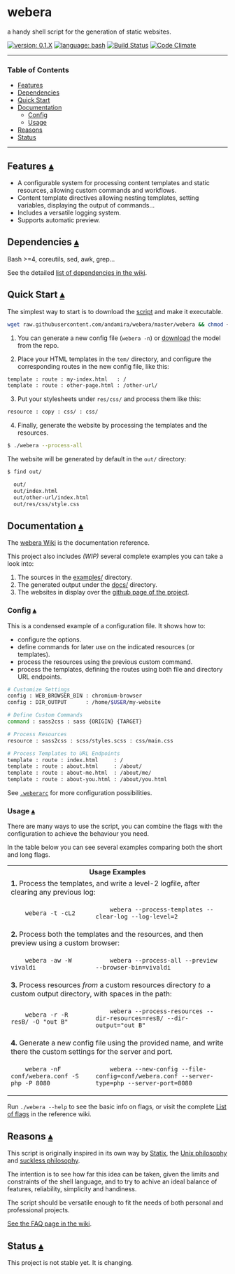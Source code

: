 # webera

a handy shell script for the generation of static websites.

[![version: 0.1.X](https://img.shields.io/badge/version-0.1.X-d8ad4c.svg?style=flat-square)](#status)
[![language: bash](https://img.shields.io/badge/language-bash-447799.svg?style=flat-square)](https://github.com/andamira/webera/wiki/FAQ#why-bash-and-not-other_language--)
[![Build Status](https://img.shields.io/travis/andamira/webera/master.svg)](https://travis-ci.org/andamira/webera)
[![Code Climate](https://img.shields.io/codeclimate/github/andamira/webera.svg)](https://codeclimate.com/github/andamira/webera)

---

### Table of Contents

- [Features](#features-)
- [Dependencies](#dependencies-)
- [Quick Start](#quick-start-)
- [Documentation](#documentation-)
  - [Config](#config-)
  - [Usage](#usage-)
- [Reasons](#reasons-)
- [Status](#status-)

---


## Features [▴](#table-of-contents "Back to TOC")

- A configurable system for processing content templates and
  static resources, allowing custom commands and workflows.
- Content template directives allowing nesting templates,
  setting variables, displaying the output of commands...
- Includes a versatile logging system.
- Supports automatic preview.


## Dependencies [▴](#table-of-contents "Back to TOC")

Bash >=4, coreutils, sed, awk, grep...

See the detailed [list of dependencies in the wiki](https://github.com/andamira/webera/wiki/Dependencies).


## Quick Start [▴](#table-of-contents "Back to TOC")

The simplest way to start is to download the
[script](https://raw.githubusercontent.com/andamira/webera/master/webera)
and make it executable.

```sh
wget raw.githubusercontent.com/andamira/webera/master/webera && chmod +x webera
```

1) You can generate a new config file (`webera -n`) or
[download](https://raw.githubusercontent.com/andamira/webera/master/.weberarc)
the model from the repo.

2) Place your HTML templates in the `tem/` directory, and configure the
corresponding routes in the new config file, like this:

```sh
template : route : my-index.html   : /
template : route : other-page.html : /other-url/
```

3) Put your stylesheets under `res/css/` and process them like this:

```sh
resource : copy : css/ : css/
```

4) Finally, generate the website by processing the templates and the resources.

```sh
$ ./webera --process-all

```

The website will be generated by default in the `out/` directory:

```sh
$ find out/

  out/
  out/index.html
  out/other-url/index.html
  out/res/css/style.css
```


## Documentation [▴](#table-of-contents "Back to TOC")

The [webera Wiki](https://github.com/andamira/webera/wiki) is the documentation reference.

This project also includes *(WIP)* several complete examples you can take a look into:

1. The sources in the [examples/](https://github.com/andamira/webera/tree/master/examples) directory.
2. The generated output under the [docs/](https://github.com/andamira/webera/tree/master/docs) directory.
3. The websites in display over the [github page of the project](https://andamira.github.io/webera/examples/).


### Config [▴](#table-of-contents "Back to TOC")




This is a condensed example of a configuration file. It shows how to:

- configure the options.
- define commands for later use on the indicated resources (or templates).
- process the resources using the previous custom command.
- process the templates, defining the routes using both file and directory URL endpoints.

```sh
# Customize Settings
config : WEB_BROWSER_BIN : chromium-browser
config : DIR_OUTPUT      : /home/$USER/my-website

# Define Custom Commands
command : sass2css : sass {ORIGIN} {TARGET}

# Process Resources
resource : sass2css : scss/styles.scss : css/main.css

# Process Templates to URL Endpoints
template : route : index.html     : /
template : route : about.html     : /about/
template : route : about-me.html  : /about/me/
template : route : about-you.html : /about/you.html
```

See [`.weberarc`](https://github.com/andamira/webera/blob/master/.weberarc) for more configuration possibilities.


### Usage [▴](#table-of-contents "Back to TOC")

There are many ways to use the script, you can combine the flags
with the configuration to achieve the behaviour you need.

In the table below you can see several examples comparing both the
short and long flags.

<table><tbody>

<tr>
  <th colspan="2">
    Usage Examples
  </th>
</tr>

<tr>
  <td colspan="2" align="left">
    <b>1.</b> Process the templates, and write a level-2 logfile,
    after clearing any previous log:
  </td>
</tr>
<tr>
  <td><code>
    webera -t -cL2
  </code></td>
  <td><code>
    webera --process-templates --clear-log --log-level=2
  </code></td>
</tr>

<tr>
  <td colspan="2" align="left">
    <b>2.</b> Process both the templates and the resources,
    and then preview using a custom browser:
  </td>
</tr>
<tr>
  <td><code>
    webera -aw -W vivaldi
  </code></td>
  <td><code>
    webera --process-all --preview --browser-bin=vivaldi
  </code></td>
</tr>

<tr>
  <td colspan="2" align="left">
    <b>3.</b> Process resources <em>from</em> a custom resources directory
    <em>to</em> a custom output directory, with spaces in the path:
  </td>
</tr>
<tr>
  <td><code>
    webera -r -R resB/ -O "out B"
  </code></td>
  <td><code>
    webera --process-resources --dir-resources=resB/ --dir-output="out B"
  </code></td>
</tr>

<tr>
  <td colspan="2" align="left">
    <b>4.</b> Generate a new config file using the provided name,
    and write there the custom settings for the server and port.
  </td>
</tr>
<tr>
  <td><code>
    webera -nF conf/webera.conf -S php -P 8080
  </code></td>
  <td><code>
    webera --new-config --file-config=conf/webera.conf --server-type=php --server-port=8080
  </code></td>
</tr>

</tbody></table>

Run `./webera --help` to see the basic info on flags, or visit the complete [List of flags](https://github.com/andamira/webera/wiki/Script-Arguments#list-of-flags-) in the reference wiki.


## Reasons [▴](#table-of-contents "Back to TOC")

This script is originally inspired in its own way by
[Statix](https://gist.github.com/plugnburn/c2f7cc3807e8934b179e),
the [Unix philosophy](https://en.wikipedia.org/wiki/Unix_philosophy)
and [suckless philosophy](http://suckless.org/philosophy).

The intention is to see how far this idea can be taken,
given the limits and constraints of the shell language,
and to try to achive an ideal balance of features,
reliability, simplicity and handiness.

The script should be versatile enough to fit the needs
of both personal and professional projects.

[See the FAQ page in the wiki](https://github.com/andamira/webera/wiki/FAQ).


## Status [▴](#table-of-contents "Back to TOC")

This project is not stable yet. It is changing.
